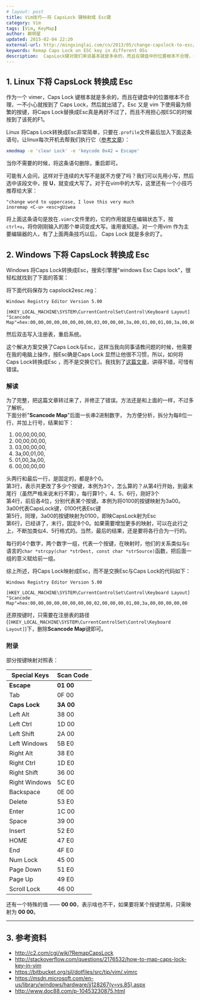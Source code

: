 ```yaml
---
# layout: post
title: Vim技巧——将 CapsLock 键映射成 Esc键
category: Vim
tags: [Vim, KeyMap]
author: 赖明星
updated: 2015-02-04 22:20
external-url: http://mingxinglai.com/cn/2013/05/change-capslock-to-esc/
keywords: Remap Caps Lock on ESC key in different OSs
description:  CapsLock键对我们来说基本就是多余的，而且在键盘中的位置根本不合理，一不小心就按到了CapsLock，然后就出错了。Esc又是Vim下使用最为频繁的按键，将CapsLock替换成Esc真是再好不过了，而且不用担心按ESC的时候按到了该死的F1
---
```



## 1. Linux 下将 CapsLock 转换成 Esc


作为一个 vimer，Caps Lock 键根本就是多余的，而且在键盘中的位置根本不合理，一不小心就按到了 Caps Lock，然后就出错了。Esc 又是 vim 下使用最为频繁的按键，将Caps Lock替换成Esc真是再好不过了，而且不用担心按ESC的时候按到了该死的F1。

Linux 将Caps Lock转换成Esc非常简单，只要在`.profile`文件最后加入下面这条语句，让linux每次开机去帮我们执行它（[参考文章][RemapCapsLock]）：

```sh
xmodmap -e 'clear Lock' -e 'keycode 0x42 = Escape'
```

当你不需要的时候，将这条语句删除，重启即可。

可能有人会问，这样对于连续的大写不是就不方便了吗？我们可以先用小写，然后选中该段文中，按 **U**，就变成大写了。对于在vim中的大写，这里还有一个小技巧推荐给大家：

```vim
"change word to uppercase, I love this very much
inoremap <C-u> <esc>gUiwea
```

将上面这条语句是放在`.vimrc`文件里的，它的作用就是在编辑状态下，按`ctrl+u`，将你刚刚输入的那个单词变成大写。谁用谁知道。对一个用vim 作为主要编辑器的人，有了上面两条技巧以后， Caps Lock 就是多余的了。



<!--more-->


## 2. Windows 下将 CapsLock 转换成 Esc


Windows 将Caps Lock转换成Esc，搜索引擎搜"windows Esc Caps lock"，很轻松就找到了下面的答案：

将下面代码保存为 capslock2esc.reg：

```
Windows Registry Editor Version 5.00

[HKEY_LOCAL_MACHINE\SYSTEM\CurrentControlSet\Control\Keyboard Layout]
"Scancode Map"=hex:00,00,00,00,00,00,00,00,03,00,00,00,3a,00,01,00,01,00,3a,00,00,00,00,00
```

然后双击写入注册表，重启系统。

这个解决方案交换了Caps Lock与Esc，这样当我向同事请教问题的时候，他需要在我的电脑上操作，按Esc确是Caps Lock 显然让他很不习惯，所以，如何将Caps Lock转换成Esc ，而不是交换它们。我找到了[这篇文章][Win7：CapsLock与Esc互换]，讲得不错，可惜有错误。


### 解读

为了完整，把这篇文章转过来了，并修正了错误。方法还是和上面的一样，不过多了解析。   
下面分析"**Scancode Map**"后面一长串2进制数字， 为方便分析，拆分为每8位一行，并加上行号，结果如下：

1. 00,00,00,00,
2. 00,00,00,00,
3. 03,00,00,00,
4. 3a,00,01,00,
5. 01,00,3a,00,
6. 00,00,00,00

头两行和最后一行，是固定的，都是8个0。  
第3行，表示共更改了多少个按键，本例为3个，怎么算的？从第4行开始，到最末尾行（虽然严格来说末行不算），每行算1个，4、5、6行，刚好3个  
第4行，前后各4位，分别代表某个按键。本例为将0100的按键映射为3a00。3a00代表CapsLock键，0100代表Esc键  
第5行，同理，3a00的按键映射为0100，即映CapsLock射为Esc  
第6行，已经讲了，末行，固定8个0。如果需要增加更多的映射，可以在此行之上，不断加类似4、5行格式的。当然，最后的结果，还是要将各行合为一行的。

每行的4个数字，两个数字一组，代表一个按键，在映射时，他们的关系类似与c语言的`char *strcpy(char *strDest, const char *strSource)`函数，把后面一组的意义赋给前一组。

综上所述，将Caps Lock映射成Esc，而不是交换Esc与Caps Lock的代码如下：

```
Windows Registry Editor Version 5.00

[HKEY_LOCAL_MACHINE\SYSTEM\CurrentControlSet\Control\Keyboard Layout]
"Scancode Map"=hex:00,00,00,00,00,00,00,00,02,00,00,00,01,00,3a,00,00,00,00,00
```

还原按键时，只需要在注册表的路径(`[HKEY_LOCAL_MACHINE\SYSTEM\CurrentControlSet\Control\Keyboard Layout]`)下，删除**Scancode Map**键即可。

[RemapCapsLock]: http://c2.com/cgi/wiki?RemapCapsLock
[Win7：CapsLock与Esc互换]: http://xyztony1985.blog.163.com/blog/static/3611782011752420104/


### 附录

部分按键映射对照表：

| Special Keys  | Scan Code |
| ------------  | --------- |
| **Escape**    |**01    00**|
| Tab           | 0F    00 |
| **Caps Lock** |**3A    00**|
| Left Alt      | 38    00 |
| Left Ctrl     | 1D    00 |
| Left Shift    | 2A    00 |
| Left Windows  | 5B    E0 |
| Right Alt     | 38    E0 |
| Right Ctrl    | 1D    E0 |
| Right Shift   | 36    00 |
| Right Windows | 5C    E0 |
| Backspace     | 0E    00 |
| Delete        | 53    E0 |
| Enter         | 1C    00 |
| Space         | 39    00 |
| Insert        | 52    E0 |
| HOME          | 47    E0 |
| End           | 4F    E0 |
| Num    Lock   | 45    00 |
| Page   Down   | 51    E0 |
| Page   Up     | 49    E0 |
| Scroll Lock   | 46    00 |

还有一个特殊的值 —— **00 00**，表示啥也不干，如果要将某个按键禁用，只需映射为 **00 00**。

- - - - - - -


## 3. 参考资料

- http://c2.com/cgi/wiki?RemapCapsLock   
- http://stackoverflow.com/questions/2176532/how-to-map-caps-lock-key-in-vim   
- https://bitbucket.org/sjl/dotfiles/src/tip/vim/.vimrc   
- https://msdn.microsoft.com/en-us/library/windows/hardware/jj128267(v=vs.85).aspx   
- http://www.doc88.com/p-10453230875.html



